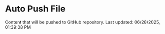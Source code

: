 # Auto Push File

Content that will be pushed to GitHub repository.
Last updated: 06/28/2025, 01:39:08 PM